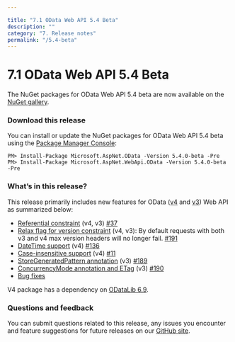 ```yaml
---

title: "7.1 OData Web API 5.4 Beta"
description: ""
category: "7. Release notes"
permalink: "/5.4-beta"
---
```

# 7.1 OData Web API 5.4 Beta

The NuGet packages for OData Web API 5.4 beta are now available on the [NuGet gallery](https://www.nuget.org/).

### Download this release
You can install or update the NuGet packages for OData Web API 5.4 beta using the [Package Manager Console](http://docs.nuget.org/docs/start-here/using-the-package-manager-console):

```
PM> Install-Package Microsoft.AspNet.OData -Version 5.4.0-beta -Pre
PM> Install-Package Microsoft.AspNet.WebApi.OData -Version 5.4.0-beta -Pre
```

### What’s in this release?
This release primarily includes new features for OData ([v4](http://www.odata.org/documentation/odata-version-4-0/) and [v3](http://www.odata.org/documentation/odata-version-3-0/)) Web API as summarized below:

* [Referential constraint](http://odata.github.io/WebApi/#04-02-referential-constraint) (v4, v3) [#37](https://github.com/OData/WebApi/issues/37)
* [Relax flag for version constraint](http://odata.github.io/WebApi/#06-02-relax-version-constraints) (v4, v3): By default requests with both v3 and v4 max version headers will no longer fail. [#191](https://github.com/OData/WebApi/issues/191)
* [DateTime support](http://odata.github.io/WebApi/#04-01-datetime-support) (v4) [#136](https://github.com/OData/WebApi/issues/136)
* [Case-insensitive support](http://odata.github.io/WebApi/#06-01-custom-url-parsing) (v4) [#11](https://github.com/OData/WebApi/issues/11)
* [StoreGeneratedPattern annotation](http://odata.github.io/WebApi/#08-02-store-generated-pattern) (v3) [#189](https://github.com/OData/WebApi/issues/189)
* [ConcurrencyMode annotation and ETag](http://odata.github.io/WebApi/#08-01-concurrencymode-and-etag) (v3) [#190](https://github.com/OData/WebApi/issues/190)
* [Bug fixes](https://aspnetwebstack.codeplex.com/workitem/list/advanced?keyword=&status=Closed&type=Issue&priority=All&release=v5.4%20Beta&assignedTo=All&component=Web%20API%20OData&sortField=LastUpdatedDate&sortDirection=Descending&page=0&reasonClosed=Fixed)

V4 package has a dependency on [ODataLib 6.9](https://www.nuget.org/packages/Microsoft.OData.Core/6.9.0).

### Questions and feedback
You can submit questions related to this release, any issues you encounter and feature suggestions for future releases on our [GitHub site](https://github.com/OData/WebApi/issues).
